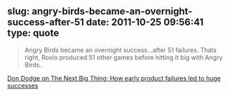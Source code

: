 slug: angry-birds-became-an-overnight-success-after-51
date: 2011-10-25 09:56:41
type: quote
---

> Angry Birds became an overnight success…after 51 failures. Thats right, Rovio produced 51 other games before hitting it big with Angry Birds.

[Don Dodge on The Next Big Thing: How early product failures led to huge successes](http://dondodge.typepad.com/the_next_big_thing/2011/10/how-early-product-failures-led-to-huge-successes.html)
